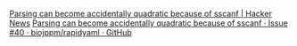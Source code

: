 
[Parsing can become accidentally quadratic because of sscanf | Hacker News](https://news.ycombinator.com/item?id=26302744)
[Parsing can become accidentally quadratic because of sscanf · Issue #40 · biojppm/rapidyaml · GitHub](https://github.com/biojppm/rapidyaml/issues/40)

